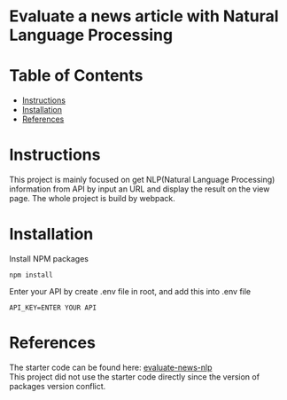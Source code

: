 # Evaluate a news article with Natural Language Processing

# Table of Contents

* [Instructions](#instructions)
* [Installation](#installation)
* [References](#references)

# Instructions 
This project is mainly focused on get NLP(Natural Language Processing) information from API by input an URL and display the result on the view page. The whole project is build by webpack.

# Installation

Install NPM packages
```
npm install
```

Enter your API by create .env file in root, and add this into .env file
```
API_KEY=ENTER YOUR API
```
# References 

The starter code can be found here:
[evaluate-news-nlp](https://github.com/udacity/fend/tree/refresh-2019/projects/evaluate-news-nlp)<br />
This project did not use the starter code directly since the version of packages version conflict.